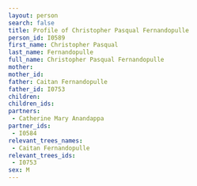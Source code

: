 ```yaml
---
layout: person
search: false
title: Profile of Christopher Pasqual Fernandopulle
person_id: I0589
first_name: Christopher Pasqual
last_name: Fernandopulle
full_name: Christopher Pasqual Fernandopulle
mother: 
mother_id: 
father: Caitan Fernandopulle
father_id: I0753
children:
children_ids:
partners:
 - Catherine Mary Anandappa
partner_ids:
 - I0584
relevant_trees_names:
 - Caitan Fernandopulle
relevant_trees_ids:
 - I0753
sex: M
---
```


